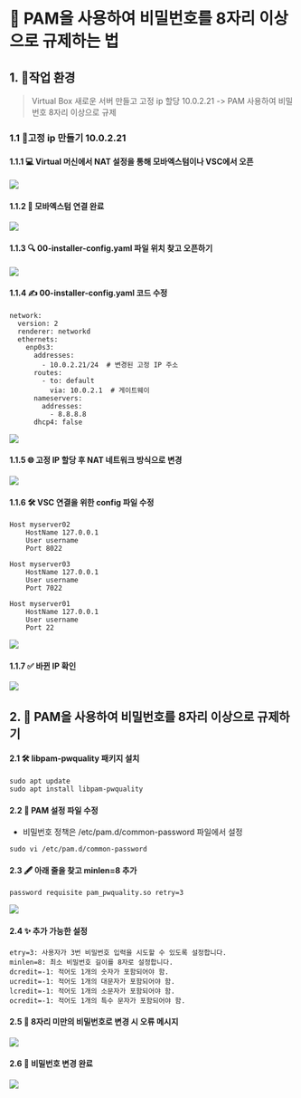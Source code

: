 # 🙈 PAM을 사용하여 비밀번호를 8자리 이상으로 규제하는 법

## 1. 👀작업 환경
> Virtual Box 새로운 서버 만들고 고정 ip 할당 10.0.2.21 -> PAM 사용하여 비밀번호 8자리 이상으로 규제
### 1.1 📌고정 ip 만들기 10.0.2.21
#### 1.1.1 💻 Virtual 머신에서 NAT 설정을 통해 모바엑스텀이나 VSC에서 오픈
![](https://velog.velcdn.com/images/yuwankang/post/f3d494fe-136e-41cc-881c-998faed4d8e4/image.png)
#### 1.1.2 🔗 모바엑스텀 연결 완료
![](https://velog.velcdn.com/images/yuwankang/post/6307e721-3a76-4b58-b99a-50432c77a331/image.png)
#### 1.1.3 🔍 00-installer-config.yaml 파일 위치 찾고 오픈하기
![](https://velog.velcdn.com/images/yuwankang/post/ee6acf5e-664b-4da1-a1f6-b6b69f85dfe0/image.png)

#### 1.1.4 ✍️ 00-installer-config.yaml 코드 수정
```
network:
  version: 2
  renderer: networkd
  ethernets:
    enp0s3:
      addresses:
        - 10.0.2.21/24  # 변경된 고정 IP 주소
      routes:
        - to: default
          via: 10.0.2.1  # 게이트웨이
      nameservers:
        addresses:
          - 8.8.8.8
      dhcp4: false
```
  
![](https://velog.velcdn.com/images/yuwankang/post/e5b63979-adf0-4d9f-8ba2-ef9b3fd98875/image.png)

#### 1.1.5 🌐 고정 IP 할당 후 NAT 네트워크 방식으로 변경
  
![](https://velog.velcdn.com/images/yuwankang/post/012a3c1d-ba05-483a-95d7-3291ffeaa20e/image.png)

#### 1.1.6 🛠 VSC 연결을 위한 config 파일 수정
```
Host myserver02
    HostName 127.0.0.1
    User username
    Port 8022

Host myserver03
    HostName 127.0.0.1
    User username
    Port 7022

Host myserver01
    HostName 127.0.0.1
    User username
    Port 22
```
![](https://velog.velcdn.com/images/yuwankang/post/a26b6600-81a9-4373-8fd0-46f648698a55/image.png)

#### 1.1.7 ✅ 바뀐 IP 확인
  
![](https://velog.velcdn.com/images/yuwankang/post/ad4353cb-8613-4b51-bbc7-7a4f417ec2af/image.png)
## 2. 🔐 PAM을 사용하여 비밀번호를 8자리 이상으로 규제하기
#### 2.1 🛠 libpam-pwquality 패키지 설치
  
```
sudo apt update
sudo apt install libpam-pwquality
```
#### 2.2 📝 PAM 설정 파일 수정
- 비밀번호 정책은 /etc/pam.d/common-password 파일에서 설정
```
sudo vi /etc/pam.d/common-password
```
#### 2.3 🖋 아래 줄을 찾고 minlen=8 추가
```
password requisite pam_pwquality.so retry=3
```
![](https://velog.velcdn.com/images/yuwankang/post/96d1395b-8460-45e8-814b-874c3a8a450e/image.png)
#### 2.4 ✨ 추가 가능한 설정
```
etry=3: 사용자가 3번 비밀번호 입력을 시도할 수 있도록 설정합니다.
minlen=8: 최소 비밀번호 길이를 8자로 설정합니다.
dcredit=-1: 적어도 1개의 숫자가 포함되어야 함.
ucredit=-1: 적어도 1개의 대문자가 포함되어야 함.
lcredit=-1: 적어도 1개의 소문자가 포함되어야 함.
ocredit=-1: 적어도 1개의 특수 문자가 포함되어야 함.
```
#### 2.5 🚫 8자리 미만의 비밀번호로 변경 시 오류 메시지

![](https://velog.velcdn.com/images/yuwankang/post/e84d2b9e-0515-4c68-9622-8a117fd19f26/image.png)

#### 2.6 🔐 비밀번호 변경 완료
  
![](https://velog.velcdn.com/images/yuwankang/post/11034c9a-aac4-4b5e-bfc2-c9274fab6059/image.png)
